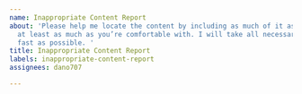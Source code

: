```yaml
---
name: Inappropriate Content Report
about: 'Please help me locate the content by including as much of it as you can, or
  at least as much as you’re comfortable with. I will take all necessary action as
  fast as possible. '
title: Inappropriate Content Report
labels: inappropriate-content-report
assignees: dano707

---
```



